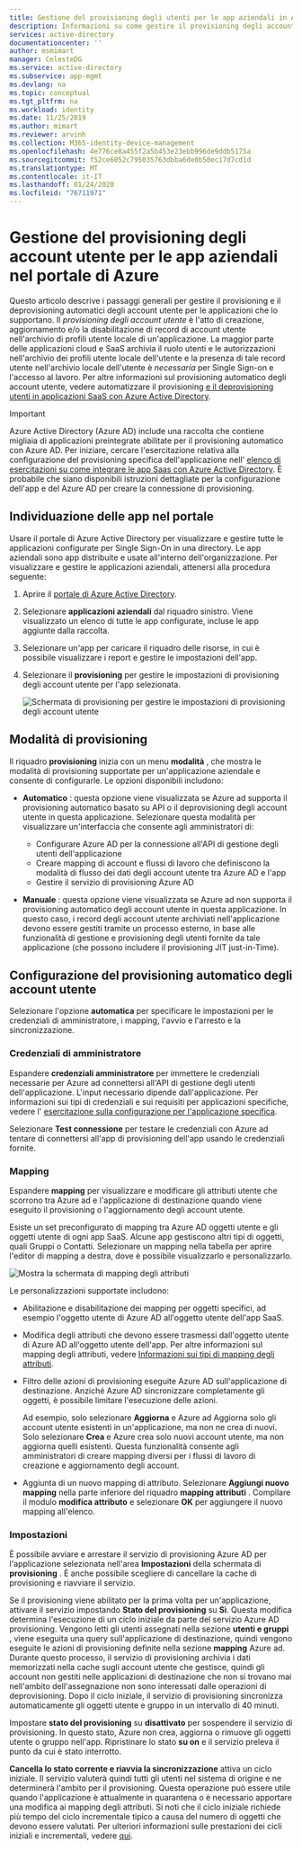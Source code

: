 ```yaml
---
title: Gestione del provisioning degli utenti per le app aziendali in Azure AD
description: Informazioni su come gestire il provisioning degli account utente per le app aziendali usando Azure Active Directory
services: active-directory
documentationcenter: ''
author: msmimart
manager: CelesteDG
ms.service: active-directory
ms.subservice: app-mgmt
ms.devlang: na
ms.topic: conceptual
ms.tgt_pltfrm: na
ms.workload: identity
ms.date: 11/25/2019
ms.author: mimart
ms.reviewer: arvinh
ms.collection: M365-identity-device-management
ms.openlocfilehash: 4e776ce8a455f2a5b453e23ebb996de9ddb5175a
ms.sourcegitcommit: f52ce6052c795035763dbba6de0b50ec17d7cd1d
ms.translationtype: MT
ms.contentlocale: it-IT
ms.lasthandoff: 01/24/2020
ms.locfileid: "76711971"
---
```

# <a name="managing-user-account-provisioning-for-enterprise-apps-in-the-azure-portal"></a>Gestione del provisioning degli account utente per le app aziendali nel portale di Azure

Questo articolo descrive i passaggi generali per gestire il provisioning e il deprovisioning automatici degli account utente per le applicazioni che lo supportano. Il *provisioning degli account utente* è l'atto di creazione, aggiornamento e/o la disabilitazione di record di account utente nell'archivio di profili utente locale di un'applicazione. La maggior parte delle applicazioni cloud e SaaS archivia il ruolo utenti e le autorizzazioni nell'archivio dei profili utente locale dell'utente e la presenza di tale record utente nell'archivio locale dell'utente è *necessaria* per Single Sign-on e l'accesso al lavoro. Per altre informazioni sul provisioning automatico degli account utente, vedere automatizzare il provisioning [e il deprovisioning utenti in applicazioni SaaS con Azure Active Directory](user-provisioning.md).

> [!IMPORTANT]
> Azure Active Directory (Azure AD) include una raccolta che contiene migliaia di applicazioni preintegrate abilitate per il provisioning automatico con Azure AD. Per iniziare, cercare l'esercitazione relativa alla configurazione del provisioning specifica dell'applicazione nell' [elenco di esercitazioni su come integrare le app Saas con Azure Active Directory](https://azure.microsoft.com/documentation/articles/active-directory-saas-tutorial-list/). È probabile che siano disponibili istruzioni dettagliate per la configurazione dell'app e del Azure AD per creare la connessione di provisioning.

## <a name="finding-your-apps-in-the-portal"></a>Individuazione delle app nel portale

Usare il portale di Azure Active Directory per visualizzare e gestire tutte le applicazioni configurate per Single Sign-On in una directory. Le app aziendali sono app distribuite e usate all'interno dell'organizzazione. Per visualizzare e gestire le applicazioni aziendali, attenersi alla procedura seguente:

1. Aprire il [portale di Azure Active Directory](https://aad.portal.azure.com).
1. Selezionare **applicazioni aziendali** dal riquadro sinistro. Viene visualizzato un elenco di tutte le app configurate, incluse le app aggiunte dalla raccolta.
1. Selezionare un'app per caricare il riquadro delle risorse, in cui è possibile visualizzare i report e gestire le impostazioni dell'app.
1. Selezionare il **provisioning** per gestire le impostazioni di provisioning degli account utente per l'app selezionata.

   ![Schermata di provisioning per gestire le impostazioni di provisioning degli account utente](media/configure-automatic-user-provisioning-portal/enterprise-apps-provisioning.png)

## <a name="provisioning-modes"></a>Modalità di provisioning

Il riquadro **provisioning** inizia con un menu **modalità** , che mostra le modalità di provisioning supportate per un'applicazione aziendale e consente di configurarle. Le opzioni disponibili includono:

* **Automatico** : questa opzione viene visualizzata se Azure ad supporta il provisioning automatico basato su API o il deprovisioning degli account utente in questa applicazione. Selezionare questa modalità per visualizzare un'interfaccia che consente agli amministratori di:

  * Configurare Azure AD per la connessione all'API di gestione degli utenti dell'applicazione
  * Creare mapping di account e flussi di lavoro che definiscono la modalità di flusso dei dati degli account utente tra Azure AD e l'app
  * Gestire il servizio di provisioning Azure AD

* **Manuale** : questa opzione viene visualizzata se Azure ad non supporta il provisioning automatico degli account utente in questa applicazione. In questo caso, i record degli account utente archiviati nell'applicazione devono essere gestiti tramite un processo esterno, in base alle funzionalità di gestione e provisioning degli utenti fornite da tale applicazione (che possono includere il provisioning JIT just-in-Time).

## <a name="configuring-automatic-user-account-provisioning"></a>Configurazione del provisioning automatico degli account utente

Selezionare l'opzione **automatica** per specificare le impostazioni per le credenziali di amministratore, i mapping, l'avvio e l'arresto e la sincronizzazione.

### <a name="admin-credentials"></a>Credenziali di amministratore

Espandere **credenziali amministratore** per immettere le credenziali necessarie per Azure ad connettersi all'API di gestione degli utenti dell'applicazione. L'input necessario dipende dall'applicazione. Per informazioni sui tipi di credenziali e sui requisiti per applicazioni specifiche, vedere l' [esercitazione sulla configurazione per l'applicazione specifica](user-provisioning.md).

Selezionare **Test connessione** per testare le credenziali con Azure ad tentare di connettersi all'app di provisioning dell'app usando le credenziali fornite.

### <a name="mappings"></a>Mapping

Espandere **mapping** per visualizzare e modificare gli attributi utente che scorrono tra Azure ad e l'applicazione di destinazione quando viene eseguito il provisioning o l'aggiornamento degli account utente.

Esiste un set preconfigurato di mapping tra Azure AD oggetti utente e gli oggetti utente di ogni app SaaS. Alcune app gestiscono altri tipi di oggetti, quali Gruppi o Contatti. Selezionare un mapping nella tabella per aprire l'editor di mapping a destra, dove è possibile visualizzarlo e personalizzarlo.

![Mostra la schermata di mapping degli attributi](media/configure-automatic-user-provisioning-portal/enterprise-apps-provisioning-mapping.png)

Le personalizzazioni supportate includono:

* Abilitazione e disabilitazione dei mapping per oggetti specifici, ad esempio l'oggetto utente di Azure AD all'oggetto utente dell'app SaaS.
* Modifica degli attributi che devono essere trasmessi dall'oggetto utente di Azure AD all'oggetto utente dell'app. Per altre informazioni sul mapping degli attributi, vedere [Informazioni sui tipi di mapping degli attributi](customize-application-attributes.md#understanding-attribute-mapping-types).
* Filtro delle azioni di provisioning eseguite Azure AD sull'applicazione di destinazione. Anziché Azure AD sincronizzare completamente gli oggetti, è possibile limitare l'esecuzione delle azioni.

  Ad esempio, solo selezionare **Aggiorna** e Azure ad Aggiorna solo gli account utente esistenti in un'applicazione, ma non ne crea di nuovi. Solo selezionare **Crea** e Azure crea solo nuovi account utente, ma non aggiorna quelli esistenti. Questa funzionalità consente agli amministratori di creare mapping diversi per i flussi di lavoro di creazione e aggiornamento degli account.

* Aggiunta di un nuovo mapping di attributo. Selezionare **Aggiungi nuovo mapping** nella parte inferiore del riquadro **mapping attributi** . Compilare il modulo **modifica attributo** e selezionare **OK** per aggiungere il nuovo mapping all'elenco.

### <a name="settings"></a>Impostazioni

È possibile avviare e arrestare il servizio di provisioning Azure AD per l'applicazione selezionata nell'area **Impostazioni** della schermata di **provisioning** . È anche possibile scegliere di cancellare la cache di provisioning e riavviare il servizio.

Se il provisioning viene abilitato per la prima volta per un'applicazione, attivare il servizio impostando **Stato del provisioning** su **Sì**. Questa modifica determina l'esecuzione di un ciclo iniziale da parte del servizio Azure AD provisioning. Vengono letti gli utenti assegnati nella sezione **utenti e gruppi** , viene eseguita una query sull'applicazione di destinazione, quindi vengono eseguite le azioni di provisioning definite nella sezione **mapping** Azure ad. Durante questo processo, il servizio di provisioning archivia i dati memorizzati nella cache sugli account utente che gestisce, quindi gli account non gestiti nelle applicazioni di destinazione che non si trovano mai nell'ambito dell'assegnazione non sono interessati dalle operazioni di deprovisioning. Dopo il ciclo iniziale, il servizio di provisioning sincronizza automaticamente gli oggetti utente e gruppo in un intervallo di 40 minuti.

Impostare **stato del provisioning** su **disattivato** per sospendere il servizio di provisioning. In questo stato, Azure non crea, aggiorna o rimuove gli oggetti utente o gruppo nell'app. Ripristinare lo stato **su on** e il servizio preleva il punto da cui è stato interrotto.

**Cancella lo stato corrente e riavvia la sincronizzazione** attiva un ciclo iniziale. Il servizio valuterà quindi tutti gli utenti nel sistema di origine e ne determinerà l'ambito per il provisioning. Questa operazione può essere utile quando l'applicazione è attualmente in quarantena o è necessario apportare una modifica ai mapping degli attributi. Si noti che il ciclo iniziale richiede più tempo del ciclo incrementale tipico a causa del numero di oggetti che devono essere valutati. Per ulteriori informazioni sulle prestazioni dei cicli iniziali e incrementali, vedere [qui](application-provisioning-when-will-provisioning-finish-specific-user.md). 
